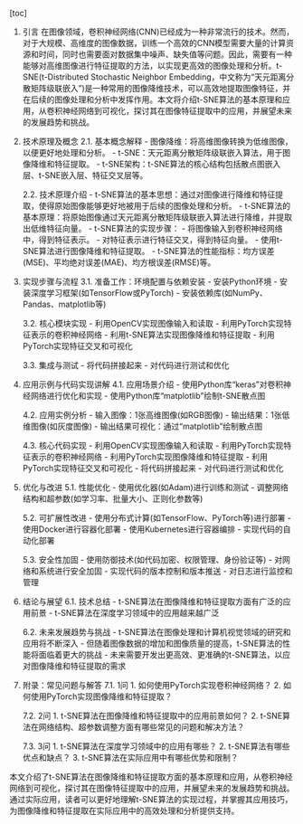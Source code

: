 
[toc]                    
                
                
1. 引言
    在图像领域，卷积神经网络(CNN)已经成为一种非常流行的技术。然而，对于大规模、高维度的图像数据，训练一个高效的CNN模型需要大量的计算资源和时间，同时也需要面对数据集中噪声、缺失值等问题。因此，需要有一种能够对高维图像进行特征提取的方法，以实现更高效的图像处理和分析。t-SNE(t-Distributed Stochastic Neighbor Embedding，中文称为“天元距离分散矩阵级联嵌入”)是一种常用的图像降维技术，可以高效地提取图像特征，并在后续的图像处理和分析中发挥作用。本文将介绍t-SNE算法的基本原理和应用，从卷积神经网络到可视化，探讨其在图像特征提取中的应用，并展望未来的发展趋势和挑战。

2. 技术原理及概念
    2.1. 基本概念解释
        - 图像降维：将高维图像转换为低维图像，以便更好地处理和分析。
        - t-SNE：天元距离分散矩阵级联嵌入算法，用于图像降维和特征提取。
        - t-SNE架构：t-SNE算法的核心结构包括散点图嵌入层、t-SNE嵌入层、特征交叉层等。
    
    2.2. 技术原理介绍
        - t-SNE算法的基本思想：通过对图像进行降维和特征提取，使得原始图像能够更好地被用于后续的图像处理和分析。
        - t-SNE算法的基本原理：将原始图像通过天元距离分散矩阵级联嵌入算法进行降维，并提取出低维特征向量。
        - t-SNE算法的实现步骤：
            - 将图像输入到卷积神经网络中，得到特征表示。
            - 对特征表示进行特征交叉，得到特征向量。
            - 使用t-SNE算法进行图像降维和特征提取。
        - t-SNE算法的性能指标：均方误差(MSE)、平均绝对误差(MAE)、均方根误差(RMSE)等。

3. 实现步骤与流程
    3.1. 准备工作：环境配置与依赖安装
        - 安装Python环境
        - 安装深度学习框架(如TensorFlow或PyTorch)
        - 安装依赖库(如NumPy、Pandas、matplotlib等)
    
    3.2. 核心模块实现
        - 利用OpenCV实现图像输入和读取
        - 利用PyTorch实现特征表示的卷积神经网络
        - 利用t-SNE算法实现图像降维和特征提取
        - 利用PyTorch实现特征交叉和可视化
    
    3.3. 集成与测试
        - 将代码拼接起来
        - 对代码进行测试和优化
    
4. 应用示例与代码实现讲解
    4.1. 应用场景介绍
        - 使用Python库“keras”对卷积神经网络进行优化和实现
        - 使用Python库“matplotlib”绘制t-SNE散点图
    
    4.2. 应用实例分析
        - 输入图像：1张高维图像(如RGB图像)
        - 输出结果：1张低维图像(如灰度图像)
        - 输出结果可视化：通过“matplotlib”绘制散点图
    
    4.3. 核心代码实现
        - 利用OpenCV实现图像输入和读取
        - 利用PyTorch实现特征表示的卷积神经网络
        - 利用PyTorch实现图像降维和特征提取
        - 利用PyTorch实现特征交叉和可视化
        - 将代码拼接起来
        - 对代码进行测试和优化

5. 优化与改进
    5.1. 性能优化
        - 使用优化器(如Adam)进行训练和测试
        - 调整网络结构和超参数(如学习率、批量大小、正则化参数等)
    
    5.2. 可扩展性改进
        - 使用分布式计算(如TensorFlow、PyTorch等)进行部署
        - 使用Docker进行容器化部署
        - 使用Kubernetes进行容器编排
        - 实现代码的自动化部署
    
    5.3. 安全性加固
        - 使用防御技术(如代码加密、权限管理、身份验证等)
        - 对网络和系统进行安全加固
        - 实现代码的版本控制和版本推送
        - 对日志进行监控和管理

6. 结论与展望
    6.1. 技术总结
        - t-SNE算法在图像降维和特征提取方面有广泛的应用前景
        - t-SNE算法在深度学习领域中的应用越来越广泛
    
    6.2. 未来发展趋势与挑战
        - t-SNE算法在图像处理和计算机视觉领域的研究和应用将不断深入
        - 但随着图像数据的增加和图像质量的提高，t-SNE算法的性能将面临着更大的挑战
        - 未来需要开发出更高效、更准确的t-SNE算法，以应对图像降维和特征提取的需求

7. 附录：常见问题与解答
    7.1. 1问
        1. 如何使用PyTorch实现卷积神经网络？
        2. 如何使用PyTorch实现图像降维和特征提取？
    
    7.2. 2问
        1. t-SNE算法在图像降维和特征提取中的应用前景如何？
        2. t-SNE算法在网络结构、超参数调整方面有哪些常见的问题和解决方法？
    
    7.3. 3问
        1. t-SNE算法在深度学习领域中的应用有哪些？
        2. t-SNE算法有哪些优点和缺点？
        3. t-SNE算法在实际应用中有哪些优势和限制？

本文介绍了t-SNE算法在图像降维和特征提取方面的基本原理和应用，从卷积神经网络到可视化，探讨其在图像特征提取中的应用，并展望未来的发展趋势和挑战。通过实际应用，读者可以更好地理解t-SNE算法的实现过程，并掌握其应用技巧，为图像降维和特征提取在实际应用中的高效处理和分析提供支持。


